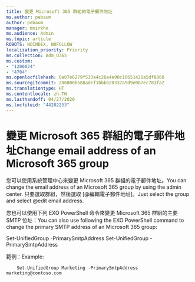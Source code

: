 ```yaml
---
title: 變更 Microsoft 365 群組的電子郵件地址
ms.author: pebaum
author: pebaum
manager: mnirkhe
ms.audience: Admin
ms.topic: article
ROBOTS: NOINDEX, NOFOLLOW
localization_priority: Priority
ms.collection: Adm_O365
ms.custom:
- "1200024"
- "4704"
ms.openlocfilehash: 0a07e6279f533a4c26a4e90c10651421a5df8860
ms.sourcegitcommit: 286000b588adef1bbbb28337a9d9e087ec783fa2
ms.translationtype: HT
ms.contentlocale: zh-TW
ms.lasthandoff: 04/27/2020
ms.locfileid: "44282253"
---
```

# <a name="change-email-address-of-an-microsoft-365-group"></a><span data-ttu-id="c57f3-102">變更 Microsoft 365 群組的電子郵件地址</span><span class="sxs-lookup"><span data-stu-id="c57f3-102">Change email address of an Microsoft 365 group</span></span>

<span data-ttu-id="c57f3-103">您可以使用系統管理中心來變更 Microsoft 365 群組的電子郵件地址。</span><span class="sxs-lookup"><span data-stu-id="c57f3-103">You can change the email address of an Microsoft 365 group by using the admin center.</span></span> <span data-ttu-id="c57f3-104">只要選取群組，然後選取 [@編輯電子郵件地址]。</span><span class="sxs-lookup"><span data-stu-id="c57f3-104">Just select the group and select @edit email address.</span></span>

<span data-ttu-id="c57f3-105">您也可以使用下列 EXO PowerShell 命令來變更 Microsoft 365 群組的主要 SMTP 位址：</span><span class="sxs-lookup"><span data-stu-id="c57f3-105">You can also use following the EXO PowerShell command to change the primary SMTP address of an Microsoft 365 group:</span></span>

<span data-ttu-id="c57f3-106">Set-UnifiedGroup <Group Name> -PrimarySmtpAddress <new SMTP Address></span><span class="sxs-lookup"><span data-stu-id="c57f3-106">Set-UnifiedGroup <Group Name> -PrimarySmtpAddress <new SMTP Address></span></span>

<span data-ttu-id="c57f3-107">範例：</span><span class="sxs-lookup"><span data-stu-id="c57f3-107">Example:</span></span>

```
    Set-UnifiedGroup Marketing -PrimarySmtpAddress marketing@contoso.com
```
